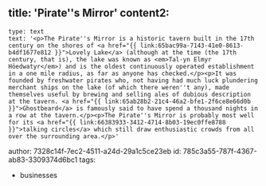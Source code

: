 title: 'Pirate''s Mirror'
content2:
  -
    type: text
    text: '<p>The Pirate''s Mirror is a historic tavern built in the 17th century on the shores of <a href="{{ link:65bac99a-7143-41e0-8613-b4df1677e812 }}">Lovely Lake</a> (although at the time (the 17th century, that is), the lake was known as <em>Tal-yn Elmyr Höedwatyr</em>) and is the oldest continuously operated establishment in a one mile radius, as far as anyone has checked.</p><p>It was founded by freshwater pirates who, not having had much luck plundering merchant ships on the lake (of which there weren''t any), made themselves useful by brewing and selling ales of dubious description at the tavern. <a href="{{ link:65ab28b2-21c4-46a2-bfe1-2f6ce8e66d0b }}">Ghostbeard</a> is famously said to have spend a thousand nights in a row at the tavern.</p><p>The Pirate''s Mirror is probably most well for its <a href="{{ link:66383933-3412-4714-8b03-19ec0ffe8788 }}">talking circles</a> which still draw enthusiastic crowds from all over the surrounding area.</p>'
author: 7328c14f-7ec2-4511-a24d-29a1c5ce23eb
id: 785c3a55-787f-4367-ab83-3309374d6bc1
tags:
  - businesses
